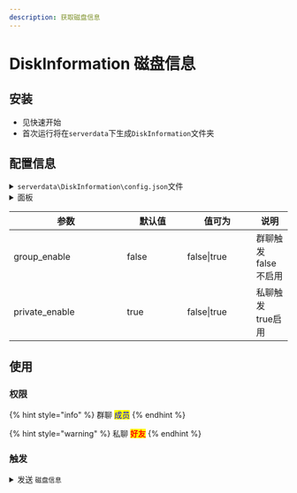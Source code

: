 ```yaml
---
description: 获取磁盘信息
---
```


# DiskInformation 磁盘信息

## 安装

* 见快速开始
* 首次运行将在`serverdata`下生成`DiskInformation`文件夹

## 配置信息

<details>

<summary><code>serverdata\DiskInformation\config.json</code>文件</summary>

```json
{
    "group_enable":false,
    "private_enable":true
}
```

</details>

<details>

<summary>面板</summary>



</details>

<table><thead><tr><th width="189">参数</th><th width="93">默认值</th><th width="109">值可为</th><th>说明</th></tr></thead><tbody><tr><td>group_enable</td><td>false</td><td>false|true</td><td>群聊触发 false不启用</td></tr><tr><td>private_enable</td><td>true</td><td>false|true</td><td>私聊触发 true启用</td></tr></tbody></table>

## 使用

### 权限

{% hint style="info" %}
群聊 <mark style="color:blue;">成员</mark>
{% endhint %}

{% hint style="warning" %}
私聊 <mark style="color:red;">**好友**</mark>
{% endhint %}

### 触发

<details>

<summary> 发送 <code>磁盘信息</code></summary>

盘C: 17.39GB/100.00GB 17.39%

</details>
